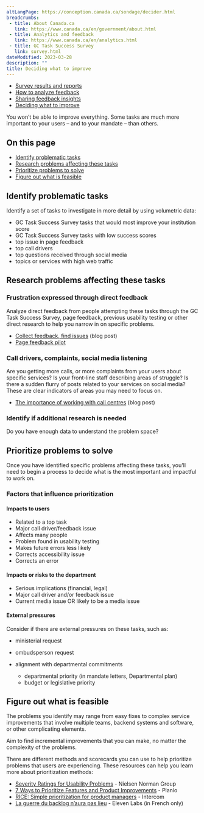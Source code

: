```yaml
---
altLangPage: https://conception.canada.ca/sondage/decider.html
breadcrumbs:
 - title: About Canada.ca
   link: https://www.canada.ca/en/government/about.html
 - title: Analytics and feedback
   link: https://www.canada.ca/en/analytics.html
 - title: GC Task Success Survey
   link: survey.html
dateModified: 2023-03-28
description: ""
title: Deciding what to improve
---
```


<div class="gc-stp-stp">
    <div class="row">
        <ul class="toc lst-spcd col-md-12">
            <li class="col-md-4 col-sm-6"><a class="list-group-item" href="access-results.html">Survey results and reports</a></li>
            <li class="col-md-4 col-sm-6"><a class="list-group-item" href="analyze-feedback.html">How to analyze feedback</a></li>
            <li class="col-md-4 col-sm-6"><a class="list-group-item" href="insights.html">Sharing feedback insights</a></li>
            <li class="col-md-4 col-sm-6"><a class="list-group-item active" href="prioritize.html">Deciding what to improve</a></li>      
        </ul>
    </div>
</div>
    
You won’t be able to improve everything. Some tasks are much more important to your users – and to your mandate – than others.

## On this page

* [Identify problematic tasks](#identify-problematic-tasks)
* [Research problems affecting these tasks](#research-problems-affecting-these-tasks)
* [Prioritize problems to solve](#prioritize-problems-to-solve)
* [Figure out what is feasible](#figure-out-what-is-feasible)

## Identify problematic tasks

Identify a set of tasks to investigate in more detail by using volumetric data:

* GC Task Success Survey tasks that would most improve your institution score
* GC Task Success Survey tasks with low success scores
* top issue in page feedback
* top call drivers
* top questions received through social media
* topics or services with high web traffic

## Research problems affecting these tasks

### Frustration expressed through direct feedback

Analyze direct feedback from people attempting these tasks through the GC Task Success Survey, page feedback, previous usability testing or other direct research to help you narrow in on specific problems.

* [Collect feedback, find issues](https://blog.canada.ca/2020/10/09/collect-feedback) (blog post)
* [Page feedback pilot](https://design.canada.ca/continuous-improvement/monitoring/feedback.html)

### Call drivers, complaints, social media listening

Are you getting more calls, or more complaints from your users about specific services? Is your front-line staff describing areas of struggle? Is there a sudden flurry of posts related to your services on social media? These are clear indicators of areas you may need to focus on.

* [The importance of working with call centres](https://blog.canada.ca/2021/03/01/work-with-call-centres) (blog post)

### Identify if additional research is needed

Do you have enough data to understand the problem space?

## Prioritize problems to solve

Once you have identified specific problems affecting these tasks, you'll need to begin a process to decide what is the most important and impactful to work on.

### Factors that influence prioritization

#### Impacts to users

* Related to a top task
* Major call driver/feedback issue
* Affects many people
* Problem found in usability testing
* Makes future errors less likely
* Corrects accessibility issue
* Corrects an error

#### Impacts or risks to the department

* Serious implications (financial, legal)
* Major call driver and/or feedback issue
* Current media issue OR likely to be a media issue

#### External pressures

Consider if there are external pressures on these tasks, such as:

* ministerial request
* ombudsperson request
* alignment with departmental commitments

  * departmental priority (in mandate letters, Departmental plan)
  * budget or legislative priority

## Figure out what is feasible

The problems you identify may range from easy fixes to complex service improvements that involve multiple teams, backend systems and software, or other complicating elements.

Aim to find incremental improvements that you can make, no matter the complexity of the problems.

There are different methods and scorecards you can use to help prioritize problems that users are experiencing. These resources can help you learn more about prioritization methods:

* [Severity Ratings for Usability Problems](https://www.nngroup.com/articles/how-to-rate-the-severity-of-usability-problems/) \- Nielsen Norman Group
* [7 Ways to Prioritize Features and Product Improvements](https://plan.io/blog/feature-prioritization/) \- Planio
* [RICE: Simple prioritization for product managers](https://www.intercom.com/blog/rice-simple-prioritization-for-product-managers/) \- Intercom
* [La guerre du backlog n’aura pas lieu](https://blog.eleven-labs.com/fr/la-guerre-du-backlog-n-aura-pas-lieu-part-II/) \- Eleven Labs (in French only)
